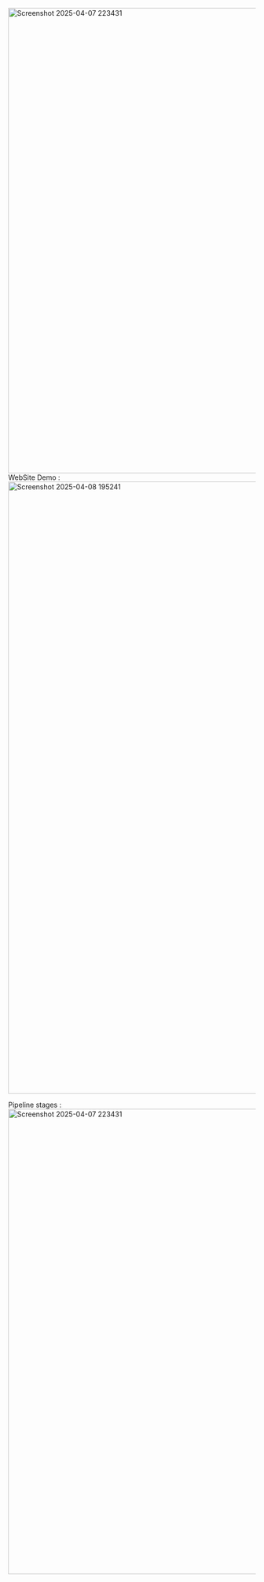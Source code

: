 <img width="1943" height="945" alt="Screenshot 2025-04-07 223431" src="https://github.com/user-attachments/assets/e6e4c49e-b461-4bef-b5d7-d3b0ac335198" />WebSite Demo : 
<img width="2559" height="1243" alt="Screenshot 2025-04-08 195241" src="https://github.com/user-attachments/assets/9bbcd357-b0dd-4213-8fd6-6b05762e36be" />

Pipeline stages : 
<img width="1943" height="945" alt="Screenshot 2025-04-07 223431" src="https://github.com/user-attachments/assets/368f51b2-f7b7-4f75-9190-0dc101fecdb7" />

